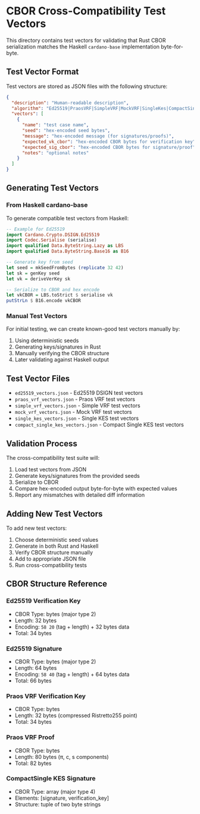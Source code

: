 # CBOR Cross-Compatibility Test Vectors

This directory contains test vectors for validating that Rust CBOR serialization matches the Haskell `cardano-base` implementation byte-for-byte.

## Test Vector Format

Test vectors are stored as JSON files with the following structure:

```json
{
  "description": "Human-readable description",
  "algorithm": "Ed25519|PraosVRF|SimpleVRF|MockVRF|SingleKes|CompactSingleKes",
  "vectors": [
    {
      "name": "test case name",
      "seed": "hex-encoded seed bytes",
      "message": "hex-encoded message (for signatures/proofs)",
      "expected_vk_cbor": "hex-encoded CBOR bytes for verification key",
      "expected_sig_cbor": "hex-encoded CBOR bytes for signature/proof",
      "notes": "optional notes"
    }
  ]
}
```

## Generating Test Vectors

### From Haskell cardano-base

To generate compatible test vectors from Haskell:

```haskell
-- Example for Ed25519
import Cardano.Crypto.DSIGN.Ed25519
import Codec.Serialise (serialise)
import qualified Data.ByteString.Lazy as LBS
import qualified Data.ByteString.Base16 as B16

-- Generate key from seed
let seed = mkSeedFromBytes (replicate 32 42)
let sk = genKey seed
let vk = deriveVerKey sk

-- Serialize to CBOR and hex encode
let vkCBOR = LBS.toStrict $ serialise vk
putStrLn $ B16.encode vkCBOR
```

### Manual Test Vectors

For initial testing, we can create known-good test vectors manually by:

1. Using deterministic seeds
2. Generating keys/signatures in Rust
3. Manually verifying the CBOR structure
4. Later validating against Haskell output

## Test Vector Files

- `ed25519_vectors.json` - Ed25519 DSIGN test vectors
- `praos_vrf_vectors.json` - Praos VRF test vectors
- `simple_vrf_vectors.json` - Simple VRF test vectors
- `mock_vrf_vectors.json` - Mock VRF test vectors
- `single_kes_vectors.json` - Single KES test vectors
- `compact_single_kes_vectors.json` - Compact Single KES test vectors

## Validation Process

The cross-compatibility test suite will:

1. Load test vectors from JSON
2. Generate keys/signatures from the provided seeds
3. Serialize to CBOR
4. Compare hex-encoded output byte-for-byte with expected values
5. Report any mismatches with detailed diff information

## Adding New Test Vectors

To add new test vectors:

1. Choose deterministic seed values
2. Generate in both Rust and Haskell
3. Verify CBOR structure manually
4. Add to appropriate JSON file
5. Run cross-compatibility tests

## CBOR Structure Reference

### Ed25519 Verification Key

- CBOR Type: bytes (major type 2)
- Length: 32 bytes
- Encoding: `58 20` (tag + length) + 32 bytes data
- Total: 34 bytes

### Ed25519 Signature

- CBOR Type: bytes (major type 2)
- Length: 64 bytes
- Encoding: `58 40` (tag + length) + 64 bytes data
- Total: 66 bytes

### Praos VRF Verification Key

- CBOR Type: bytes
- Length: 32 bytes (compressed Ristretto255 point)
- Total: 34 bytes

### Praos VRF Proof

- CBOR Type: bytes
- Length: 80 bytes (π, c, s components)
- Total: 82 bytes

### CompactSingle KES Signature

- CBOR Type: array (major type 4)
- Elements: [signature, verification_key]
- Structure: tuple of two byte strings
